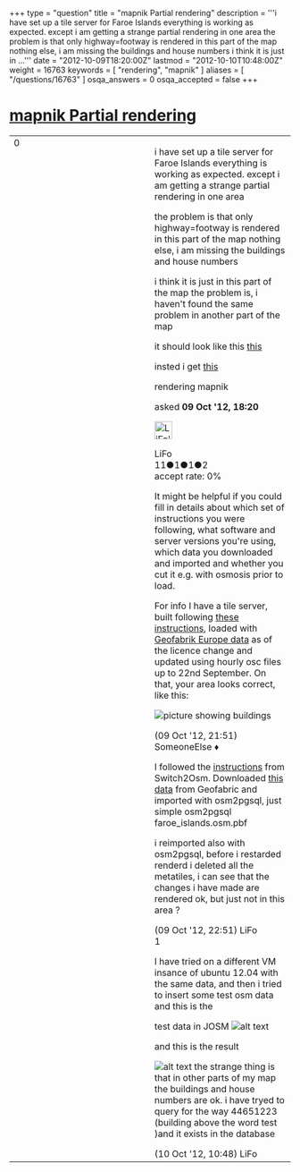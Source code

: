 +++
type = "question"
title = "mapnik Partial rendering"
description = '''i have set up a tile server for Faroe Islands everything is working as expected. except i am getting a strange partial rendering in one area  the problem is that only highway=footway is rendered in this part of the map nothing else, i am missing the buildings and house numbers i think it is just in ...'''
date = "2012-10-09T18:20:00Z"
lastmod = "2012-10-10T10:48:00Z"
weight = 16763
keywords = [ "rendering", "mapnik" ]
aliases = [ "/questions/16763" ]
osqa_answers = 0
osqa_accepted = false
+++

<div class="headNormal">

# [mapnik Partial rendering](/questions/16763/mapnik-partial-rendering)

</div>

<div id="main-body">

<div id="askform">

<table id="question-table" style="width:100%;">
<colgroup>
<col style="width: 50%" />
<col style="width: 50%" />
</colgroup>
<tbody>
<tr>
<td style="width: 30px; vertical-align: top"><div class="vote-buttons">
<span id="post-16763-upvote" class="ajax-command post-vote up" rel="nofollow" title="I like this post (click again to cancel)"> </span>
<div id="post-16763-score" class="post-score" title="current number of votes">
0
</div>
<span id="post-16763-downvote" class="ajax-command post-vote down" rel="nofollow" title="I dont like this post (click again to cancel)"> </span> <span id="favorite-mark" class="ajax-command favorite-mark" rel="nofollow" title="mark/unmark this question as favorite (click again to cancel)"> </span>
<div id="favorite-count" class="favorite-count">
&#10;</div>
</div></td>
<td><div id="item-right">
<div class="question-body">
<p>i have set up a tile server for Faroe Islands everything is working as expected. except i am getting a strange partial rendering in one area</p>
<p>the problem is that only highway=footway is rendered in this part of the map nothing else, i am missing the buildings and house numbers</p>
<p>i think it is just in this part of the map the problem is, i haven't found the same problem in another part of the map</p>
<p>it should look like this <a href="http://www.openstreetmap.org/?zoom=17&amp;lat=62.10338&amp;lon=-7.64377&amp;layers=B0">this</a></p>
<p>insted i get <a href="http://old.stamps.fo:8080/osm/slippymap.html?zoom=17&amp;lat=62.10338&amp;lon=-7.64377&amp;layers=B0">this</a></p>
</div>
<div id="question-tags" class="tags-container tags">
<span class="post-tag tag-link-rendering" rel="tag" title="see questions tagged &#39;rendering&#39;">rendering</span> <span class="post-tag tag-link-mapnik" rel="tag" title="see questions tagged &#39;mapnik&#39;">mapnik</span>
</div>
<div id="question-controls" class="post-controls">
&#10;</div>
<div class="post-update-info-container">
<div class="post-update-info post-update-info-user">
<p>asked <strong>09 Oct '12, 18:20</strong></p>
<img src="https://secure.gravatar.com/avatar/29b31c0372424ea87e8a9f12f8f18a46?s=32&amp;d=identicon&amp;r=g" class="gravatar" width="32" height="32" alt="LiFo&#39;s gravatar image" />
<p><span>LiFo</span><br />
<span class="score" title="11 reputation points">11</span><span title="1 badges"><span class="badge1">●</span><span class="badgecount">1</span></span><span title="1 badges"><span class="silver">●</span><span class="badgecount">1</span></span><span title="2 badges"><span class="bronze">●</span><span class="badgecount">2</span></span><br />
<span class="accept_rate" title="Rate of the user&#39;s accepted answers">accept rate:</span> <span title="LiFo has no accepted answers">0%</span></p>
</div>
</div>
<div id="comments-container-16763" class="comments-container">
<span id="16774"></span>
<div id="comment-16774" class="comment">
<div id="post-16774-score" class="comment-score">
&#10;</div>
<div class="comment-text">
<p>It might be helpful if you could fill in details about which set of instructions you were following, what software and server versions you're using, which data you downloaded and imported and whether you cut it e.g. with osmosis prior to load.</p>
<p>For info I have a tile server, built following <a href="http://switch2osm.org/serving-tiles/manually-building-a-tile-server-12-04/">these instructions</a>, loaded with <a href="http://download.geofabrik.de/openstreetmap/">Geofabrik Europe data</a> as of the licence change and updated using hourly osc files up to 22nd September. On that, your area looks correct, like this:</p>
<p><img src="http://help.openstreetmap.org/upfiles/example_5.png" alt="picture showing buildings" /></p>
</div>
<div id="comment-16774-info" class="comment-info">
<span class="comment-age">(09 Oct '12, 21:51)</span> <span class="comment-user userinfo">SomeoneElse ♦</span>
</div>
</div>
<span id="16776"></span>
<div id="comment-16776" class="comment">
<div id="post-16776-score" class="comment-score">
&#10;</div>
<div class="comment-text">
<p>I followed the <a href="http://switch2osm.org/serving-tiles/building-a-tile-server-from-packages/">instructions</a> from Switch2Osm. Downloaded <a href="http://download.geofabrik.de/openstreetmap/europe/faroe_islands.osm.pbf">this data</a> from Geofabric and imported with osm2pgsql, just simple osm2pgsql faroe_islands.osm.pbf</p>
<p>i reimported also with osm2pgsql, before i restarded renderd i deleted all the metatiles, i can see that the changes i have made are rendered ok, but just not in this area ?</p>
</div>
<div id="comment-16776-info" class="comment-info">
<span class="comment-age">(09 Oct '12, 22:51)</span> <span class="comment-user userinfo">LiFo</span>
</div>
</div>
<span id="16801"></span>
<div id="comment-16801" class="comment">
<div id="post-16801-score" class="comment-score">
1
</div>
<div class="comment-text">
<p>I have tried on a different VM insance of ubuntu 12.04 with the same data, and then i tried to insert some test osm data and this is the</p>
<p>test data in JOSM <img src="http://help.openstreetmap.org/upfiles/josmData.jpg" alt="alt text" /></p>
<p>and this is the result</p>
<p><img src="http://help.openstreetmap.org/upfiles/test.png" alt="alt text" /> the strange thing is that in other parts of my map the buildings and house numbers are ok. i have tryed to query for the way 44651223 (building above the word test )and it exists in the database</p>
</div>
<div id="comment-16801-info" class="comment-info">
<span class="comment-age">(10 Oct '12, 10:48)</span> <span class="comment-user userinfo">LiFo</span>
</div>
</div>
</div>
<div id="comment-tools-16763" class="comment-tools">
&#10;</div>
<div class="clear">
&#10;</div>
<div id="comment-16763-form-container" class="comment-form-container">
&#10;</div>
<div class="clear">
&#10;</div>
</div></td>
</tr>
</tbody>
</table>

</div>

</div>

